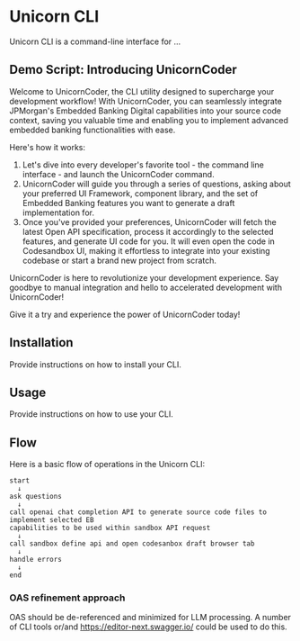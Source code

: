 # Unicorn CLI

Unicorn CLI is a command-line interface for ...

## Demo Script: Introducing UnicornCoder

Welcome to UnicornCoder, the CLI utility designed to supercharge your development workflow! With UnicornCoder, you can seamlessly integrate JPMorgan's Embedded Banking Digital capabilities into your source code context, saving you valuable time and enabling you to implement advanced embedded banking functionalities with ease.

Here's how it works:

1. Let's dive into every developer's favorite tool - the command line interface - and launch the UnicornCoder command.
2. UnicornCoder will guide you through a series of questions, asking about your preferred UI Framework, component library, and the set of Embedded Banking features you want to generate a draft implementation for.
3. Once you've provided your preferences, UnicornCoder will fetch the latest Open API specification, process it accordingly to the selected features, and generate UI code for you. It will even open the code in Codesandbox UI, making it effortless to integrate into your existing codebase or start a brand new project from scratch.

UnicornCoder is here to revolutionize your development experience. Say goodbye to manual integration and hello to accelerated development with UnicornCoder!

Give it a try and experience the power of UnicornCoder today!

## Installation

Provide instructions on how to install your CLI.

## Usage

Provide instructions on how to use your CLI.

## Flow

Here is a basic flow of operations in the Unicorn CLI:

```plaintext
start
  ↓
ask questions
  ↓
call openai chat completion API to generate source code files to implement selected EB 
capabilities to be used within sandbox API request 
  ↓
call sandbox define api and open codesanbox draft browser tab
  ↓
handle errors
  ↓
end
```

### OAS refinement approach

OAS should be de-referenced and minimized for LLM processing.
A number of CLI tools or/and https://editor-next.swagger.io/ could be used to do this.
